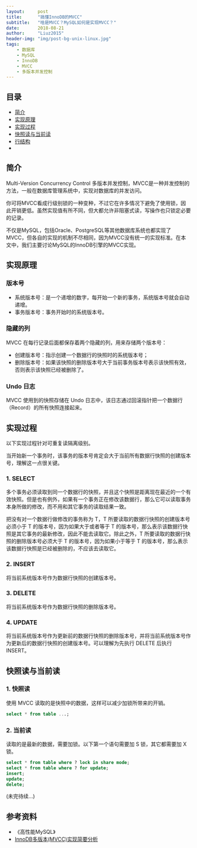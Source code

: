 ```yaml
---
layout:     post
title:      "搞懂InnoDB的MVCC"
subtitle:   "啥是MVCC？MySQL如何是实现MVCC？"
date:       2018-08-21
author:     "Liuz2015"
header-img: "img/post-bg-unix-linux.jpg"
tags:
    - 数据库
    - MySQL
    - InnoDB
    - MVCC
    - 多版本并发控制
---
```


## 目录
- [简介](#简介)
- [实现原理](#实现原理)
- [实现过程](#实现过程)
- [快照读与当前读](#快照读与当前读)
- [行结构](#行结构)
- 

## 简介

Multi-Version Concurrency Control 多版本并发控制，MVCC是一种并发控制的方法，一般在数据库管理系统中，实现对数据库的并发访问。

你可将MVCC看成行级别锁的一种变种，不过它在许多情况下避免了使用锁，因此开销更低。虽然实现值有所不同，但大都允许非阻塞式读，写操作也只锁定必要的记录。

不仅是MySQL，包括Oracle、PostgreSQL等其他数据库系统也都实现了MVCC，但各自的实现的机制不尽相同，因为MVCC没有统一的实现标准。在本文中，我们主要讨论MySQL的InnoDB引擎的MVCC实现。

## 实现原理

### 版本号

- 系统版本号：是一个递增的数字，每开始一个新的事务，系统版本号就会自动递增。
- 事务版本号：事务开始时的系统版本号。

### 隐藏的列

MVCC 在每行记录后面都保存着两个隐藏的列，用来存储两个版本号：

- 创建版本号：指示创建一个数据行的快照时的系统版本号；
- 删除版本号：如果该快照的删除版本号大于当前事务版本号表示该快照有效，否则表示该快照已经被删除了。

### Undo 日志

MVCC 使用到的快照存储在 Undo 日志中，该日志通过回滚指针把一个数据行（Record）的所有快照连接起来。

## 实现过程

以下实现过程针对可重复读隔离级别。

当开始新一个事务时，该事务的版本号肯定会大于当前所有数据行快照的创建版本号，理解这一点很关键。

### 1. SELECT

多个事务必须读取到同一个数据行的快照，并且这个快照是距离现在最近的一个有效快照。但是也有例外，如果有一个事务正在修改该数据行，那么它可以读取事务本身所做的修改，而不用和其它事务的读取结果一致。

把没有对一个数据行做修改的事务称为 T，T 所要读取的数据行快照的创建版本号必须小于 T 的版本号，因为如果大于或者等于 T 的版本号，那么表示该数据行快照是其它事务的最新修改，因此不能去读取它。除此之外，T 所要读取的数据行快照的删除版本号必须大于 T 的版本号，因为如果小于等于 T 的版本号，那么表示该数据行快照是已经被删除的，不应该去读取它。

### 2. INSERT

将当前系统版本号作为数据行快照的创建版本号。

### 3. DELETE

将当前系统版本号作为数据行快照的删除版本号。

### 4. UPDATE

将当前系统版本号作为更新前的数据行快照的删除版本号，并将当前系统版本号作为更新后的数据行快照的创建版本号。可以理解为先执行 DELETE 后执行 INSERT。

## 快照读与当前读

### 1. 快照读

使用 MVCC 读取的是快照中的数据，这样可以减少加锁所带来的开销。

```sql
select * from table ...;
```

### 2. 当前读

读取的是最新的数据，需要加锁。以下第一个语句需要加 S 锁，其它都需要加 X 锁。

```sql
select * from table where ? lock in share mode;
select * from table where ? for update;
insert;
update;
delete;
```

(未完待续...)

## 参考资料
- 《高性能MySQL》
- [InnoDB多版本(MVCC)实现简要分析](http://hedengcheng.com/?p=148)

